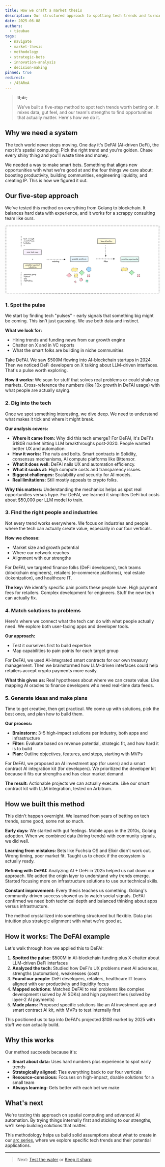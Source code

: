 ```yaml
---
title: How we craft a market thesis
description: Our structured approach to spotting tech trends and turning them into winning bets. From identifying early signals to building solutions that matter.
date: 2025-06-08
authors:
  - tieubao
tags:
  - navigate
  - market-thesis
  - methodology
  - strategic-bets
  - innovation-analysis
  - decision-making
pinned: true
redirect:
  - /45ARoA
---
```


> **tl;dr;**
>
> We've built a five-step method to spot tech trends worth betting on. It mixes data, gut feel, and our team's strengths to find opportunities that actually matter. Here's how we do it.

## Why we need a system

The tech world never stops moving. One day it's DeFAI (AI-driven DeFi), the next it's spatial computing. Pick the right trend and you're golden. Chase every shiny thing and you'll waste time and money.

We needed a way to make smart bets. Something that aligns new opportunities with what we're good at and the four things we care about: boosting productivity, building communities, engineering liquidity, and creating IP. This is how we figured it out.

## Our five-step approach

We've tested this method on everything from Golang to blockchain. It balances hard data with experience, and it works for a scrappy consulting team like ours.

![](assets/market-thesis-method.png)

### 1. Spot the pulse

We start by finding tech "pulses" - early signals that something big might be coming. This isn't just guessing. We use both data and instinct.

**What we look for:**

- Hiring trends and funding news from our growth engine
- Chatter on X and in VC reports  
- What the smart folks are building in niche communities

Take DeFAI. We saw $500M flowing into AI-blockchain startups in 2024. Then we noticed DeFi developers on X talking about LLM-driven interfaces. That's a pulse worth exploring.

**How it works:** We scan for stuff that solves real problems or could shake up markets. Cross-reference the numbers (like 10x growth in DeFAI usage) with what people are actually saying.

### 2. Dig into the tech

Once we spot something interesting, we dive deep. We need to understand what makes it tick and where it might break.

**Our analysis covers:**

- **Where it came from:** Why did this tech emerge? For DeFAI, it's DeFi's $180B market hitting LLM breakthroughs post-2020. People wanted better UX and automation.
- **How it works:** The nuts and bolts. Smart contracts in Solidity, consensus mechanisms, AI compute platforms like Bittensor.
- **What it does well:** DeFAI nails UX and automation efficiency.
- **What it sucks at:** High compute costs and transparency issues.
- **Biggest challenges:** Scalability and security for AI models.
- **Real limitations:** Still mostly appeals to crypto folks.

**Why this matters:** Understanding the mechanics helps us spot real opportunities versus hype. For DeFAI, we learned it simplifies DeFi but costs about $50,000 per LLM model to train.

### 3. Find the right people and industries

Not every trend works everywhere. We focus on industries and people where the tech can actually create value, especially in our four verticals.

**How we choose:**

- Market size and growth potential
- Where our network reaches
- Alignment with our strengths

For DeFAI, we targeted finance folks (DeFi developers), tech teams (blockchain engineers), retailers (e-commerce platforms), real estate (tokenization), and healthcare IT.

**The key:** We identify specific pain points these people have. High payment fees for retailers. Complex development for engineers. Stuff the new tech can actually fix.

### 4. Match solutions to problems

Here's where we connect what the tech can do with what people actually need. We explore both user-facing apps and developer tools.

**Our approach:**

- Test it ourselves first to build expertise
- Map capabilities to pain points for each target group

For DeFAI, we used AI-integrated smart contracts for our own treasury management. Then we brainstormed how LLM-driven interfaces could help retailers accept crypto payments more easily.

**What this gives us:** Real hypotheses about where we can create value. Like mapping AI oracles to finance developers who need real-time data feeds.

### 5. Generate ideas and make plans

Time to get creative, then get practical. We come up with solutions, pick the best ones, and plan how to build them.

**Our process:**

- **Brainstorm:** 3-5 high-impact solutions per industry, both apps and infrastructure
- **Filter:** Evaluate based on revenue potential, strategic fit, and how hard it is to build
- **Plan:** Outline objectives, features, and steps, starting with MVPs

For DeFAI, we proposed an AI investment app (for users) and a smart contract AI integration kit (for developers). We prioritized the developer kit because it fits our strengths and has clear market demand.

**The result:** Actionable projects we can actually execute. Like our smart contract kit with LLM integration, tested on Arbitrum.

## How we built this method

This didn't happen overnight. We learned from years of betting on tech trends, some good, some not so much.

**Early days:** We started with gut feelings. Mobile apps in the 2010s, Golang adoption. When we combined data (hiring trends) with community signals, we did well.

**Learning from mistakes:** Bets like Fuchsia OS and Elixir didn't work out. Wrong timing, poor market fit. Taught us to check if the ecosystem is actually ready.

**Refining with DeFAI:** Analyzing AI + DeFi in 2025 helped us nail down our approach. We added the origin layer to understand why trends emerge. Started focusing more on infrastructure solutions to use our technical skills.

**Constant improvement:** Every thesis teaches us something. Golang's community-driven success showed us to watch social signals. DeFAI confirmed we need both technical depth and balanced thinking about apps versus infrastructure.

The method crystallized into something structured but flexible. Data plus intuition plus strategic alignment with what we're good at.

## How it works: The DeFAI example

Let's walk through how we applied this to DeFAI:

1. **Spotted the pulse:** $500M in AI-blockchain funding plus X chatter about LLM-driven DeFi interfaces
2. **Analyzed the tech:** Studied how DeFi's UX problems meet AI advances, strengths (automation), weaknesses (cost)
3. **Found our people:** DeFi developers, retailers, healthcare IT teams aligned with our productivity and liquidity focus
4. **Mapped solutions:** Matched DeFAI to real problems like complex development (solved by AI SDKs) and high payment fees (solved by layer-2 AI payments)
5. **Made plans:** Proposed specific solutions like an AI investment app and smart contract AI kit, with MVPs to test internally first

This positioned us to tap into DeFAI's projected $10B market by 2025 with stuff we can actually build.

## Why this works

Our method succeeds because it's:

- **Smart about data:** Uses hard numbers plus experience to spot early trends
- **Strategically aligned:** Ties everything back to our four verticals
- **Resource-conscious:** Focuses on high-impact, doable solutions for a small team
- **Always learning:** Gets better with each bet we make

## What's next

We're testing this approach on spatial computing and advanced AI automation. By trying things internally first and sticking to our strengths, we'll keep building solutions that matter.

This methodology helps us build solid assumptions about what to create in our [arc series](/arc), where we explore specific tech trends and their potential applications.

---

> Next: [Test the water](test-the-water.md) or [Keep it sharp](keep-sharp.md)
